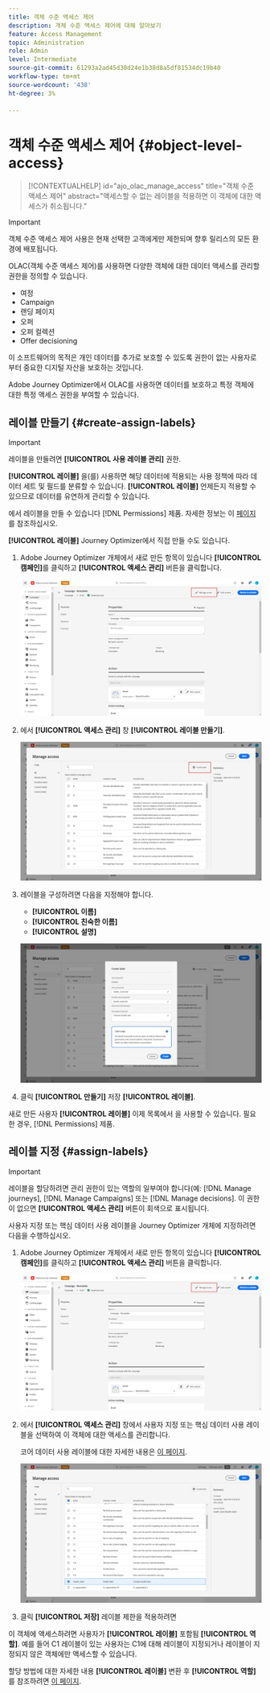 ```yaml
---
title: 객체 수준 액세스 제어
description: 개체 수준 액세스 제어에 대해 알아보기
feature: Access Management
topic: Administration
role: Admin
level: Intermediate
source-git-commit: 61293a2ad45d30d24e1b38d8a5df81534dc19b40
workflow-type: tm+mt
source-wordcount: '438'
ht-degree: 3%

---
```


# 객체 수준 액세스 제어 {#object-level-access}

>[!CONTEXTUALHELP]
>id="ajo_olac_manage_access"
>title="객체 수준 액세스 제어"
>abstract="액세스할 수 없는 레이블을 적용하면 이 객체에 대한 액세스가 취소됩니다."

>[!IMPORTANT]
>
>객체 수준 액세스 제어 사용은 현재 선택한 고객에게만 제한되며 향후 릴리스의 모든 환경에 배포됩니다.

OLAC(객체 수준 액세스 제어)를 사용하면 다양한 객체에 대한 데이터 액세스를 관리할 권한을 정의할 수 있습니다.

* 여정
* Campaign
* 랜딩 페이지
* 오퍼
* 오퍼 컬렉션
* Offer decisioning

이 소프트웨어의 목적은 개인 데이터를 추가로 보호할 수 있도록 권한이 없는 사용자로부터 중요한 디지털 자산을 보호하는 것입니다.

Adobe Journey Optimizer에서 OLAC를 사용하면 데이터를 보호하고 특정 객체에 대한 특정 액세스 권한을 부여할 수 있습니다.

## 레이블 만들기 {#create-assign-labels}

>[!IMPORTANT]
>
>레이블을 만들려면 **[!UICONTROL 사용 레이블 관리]** 권한.

**[!UICONTROL 레이블]** 을(를) 사용하면 해당 데이터에 적용되는 사용 정책에 따라 데이터 세트 및 필드를 분류할 수 있습니다. **[!UICONTROL 레이블]** 언제든지 적용할 수 있으므로 데이터를 유연하게 관리할 수 있습니다.

에서 레이블을 만들 수 있습니다 [!DNL Permissions] 제품. 자세한 정보는 이 [페이지](https://experienceleague.adobe.com/docs/experience-platform/access-control/abac/permissions-ui/labels.html)를 참조하십시오.

**[!UICONTROL 레이블]** Journey Optimizer에서 직접 만들 수도 있습니다.

1. Adobe Journey Optimizer 개체에서 새로 만든 항목이 있습니다 **[!UICONTROL 캠페인]**&#x200B;를 클릭하고 **[!UICONTROL 액세스 관리]** 버튼을 클릭합니다.

   ![](assets/olac_1.png)

1. 에서 **[!UICONTROL 액세스 관리]** 창 **[!UICONTROL 레이블 만들기]**.

   ![](assets/olac_2.png)

1. 레이블을 구성하려면 다음을 지정해야 합니다.
   * **[!UICONTROL 이름]**
   * **[!UICONTROL 친숙한 이름]**
   * **[!UICONTROL 설명]**

   ![](assets/olac_3.png)

1. 클릭 **[!UICONTROL 만들기]** 저장 **[!UICONTROL 레이블]**.

새로 만든 사용자 **[!UICONTROL 레이블]** 이제 목록에서 을 사용할 수 있습니다. 필요한 경우, [!DNL Permissions] 제품.

## 레이블 지정 {#assign-labels}

>[!IMPORTANT]
>
>레이블을 할당하려면 관리 권한이 있는 역할의 일부여야 합니다(예: [!DNL Manage journeys], [!DNL Manage Campaigns] 또는 [!DNL Manage decisions]. 이 권한이 없으면 **[!UICONTROL 액세스 관리]** 버튼이 회색으로 표시됩니다.

사용자 지정 또는 핵심 데이터 사용 레이블을 Journey Optimizer 개체에 지정하려면 다음을 수행하십시오.

1. Adobe Journey Optimizer 개체에서 새로 만든 항목이 있습니다 **[!UICONTROL 캠페인]**&#x200B;를 클릭하고 **[!UICONTROL 액세스 관리]** 버튼을 클릭합니다.

   ![](assets/olac_1.png)

1. 에서 **[!UICONTROL 액세스 관리]** 창에서 사용자 지정 또는 핵심 데이터 사용 레이블을 선택하여 이 객체에 대한 액세스를 관리합니다.

   코어 데이터 사용 레이블에 대한 자세한 내용은 [이 페이지](https://experienceleague.adobe.com/docs/experience-platform/data-governance/labels/reference.html).

   ![](assets/olac_4.png)

1. 클릭 **[!UICONTROL 저장]** 레이블 제한을 적용하려면

이 객체에 액세스하려면 사용자가 **[!UICONTROL 레이블]** 포함됨 **[!UICONTROL 역할]**.
예를 들어 C1 레이블이 있는 사용자는 C1에 대해 레이블이 지정되거나 레이블이 지정되지 않은 객체에만 액세스할 수 있습니다.

할당 방법에 대한 자세한 내용 **[!UICONTROL 레이블]** 변환 후 **[!UICONTROL 역할]**&#x200B;를 참조하려면 [이 페이지](https://experienceleague.adobe.com/docs/experience-platform/access-control/abac/permissions-ui/permissions.html?lang=en#manage-labels-for-a-role).



